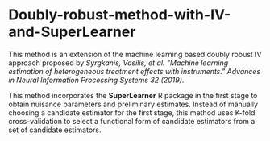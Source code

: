 # Doubly-robust-method-with-IV-and-SuperLearner
This method is an extension of the machine learning based doubly robust IV approach proposed by *Syrgkanis, Vasilis, et al. "Machine learning estimation of heterogeneous treatment effects with instruments." Advances in Neural Information Processing Systems 32 (2019)*.

This method incorporates the **SuperLearner** R package in the first stage to obtain nuisance parameters and preliminary estimates. Instead of manually choosing a candidate estimator for the first stage, this method uses K-fold cross-validation to select a functional form of candidate estimators from a set of candidate estimators.
